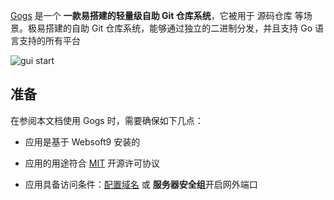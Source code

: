 [Gogs](https://gogs.io/) 是一个 **一款易搭建的轻量级自助 Git 仓库系统**，它被用于 源码仓库  等场景。极易搭建的自助 Git 仓库系统，能够通过独立的二进制分发，并且支持 Go 语言支持的所有平台


![gui start](https://libs.websoft9.com/Websoft9/DocsPicture/zh/gogs/gogs-guistart-websoft9.png)


## 准备

在参阅本文档使用 Gogs 时，需要确保如下几点：

- 应用是基于 Websoft9 安装的

- 应用的用途符合 [MIT](https://opensource.org/licenses/MIT) 开源许可协议

- 应用具备访问条件：[配置域名](./domain-set) 或 **服务器安全组**开启网外端口